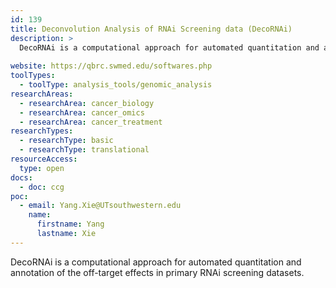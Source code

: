 ```yaml
---
id: 139
title: Deconvolution Analysis of RNAi Screening data (DecoRNAi)
description: >
  DecoRNAi is a computational approach for automated quantitation and annotation of the off-target effects in primary RNAi screening datasets.
  
website: https://qbrc.swmed.edu/softwares.php
toolTypes:
  - toolType: analysis_tools/genomic_analysis
researchAreas:
  - researchArea: cancer_biology
  - researchArea: cancer_omics
  - researchArea: cancer_treatment
researchTypes:
  - researchType: basic
  - researchType: translational
resourceAccess:
  type: open
docs:
  - doc: ccg
poc:
  - email: Yang.Xie@UTsouthwestern.edu
    name:
      firstname: Yang
      lastname: Xie
---
```

DecoRNAi is a computational approach for automated quantitation and annotation of the off-target effects in primary RNAi screening datasets.
